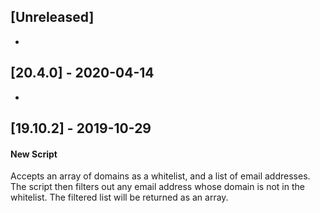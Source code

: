 ## [Unreleased]
-

## [20.4.0] - 2020-04-14
-


## [19.10.2] - 2019-10-29
#### New Script
Accepts an array of domains as a whitelist, and a list of email addresses. The script then filters out any email address whose domain is not in the whitelist.  The filtered list will be returned as an array.
